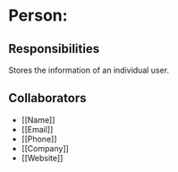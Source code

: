 # Person:


## Responsibilities
Stores the information of an individual user.

## Collaborators
- [[Name]]
- [[Email]]
- [[Phone]]
- [[Company]]
- [[Website]]

